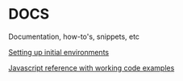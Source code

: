 # DOCS
Documentation, how-to's, snippets, etc

[Setting up initial environments](https://github.com/HatHeadNinja/docs/blob/master/creating-environments.md)

[Javascript reference with working code examples](https://github.com/HatHeadNinja/docs/blob/master/javascript-reference-examples.js)
